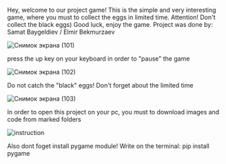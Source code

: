 Hey, welcome to our project game!
This is the simple and very interesting game, where you must to collect the eggs in limited time.
Attention! Don't collect the black eggs)
Good luck, enjoy the game.
Project was done by: Samat Baygeldiev / Elmir Bekmurzaev

![Снимок экрана (101)](https://user-images.githubusercontent.com/73636880/102687441-5144a180-4219-11eb-8aa9-15162fe95fb8.png)

press the up key on your keyboard in order to "pause" the game

![Снимок экрана (102)](https://user-images.githubusercontent.com/73636880/102687497-b26c7500-4219-11eb-801d-b5b35849e632.png)

Do not catch the "black" eggs!
Don't forget about the limited time

![Снимок экрана (103)](https://user-images.githubusercontent.com/73636880/102687516-d334ca80-4219-11eb-9c74-29beb1331cf9.png)

In order to open this project on your pc, you must to download images and code from marked folders

![instruction](https://user-images.githubusercontent.com/73636880/102790488-b3df9e00-43cf-11eb-9618-d2aa4fa957c1.png)

Also dont foget install pygame module!
Write on the terminal: pip install pygame
